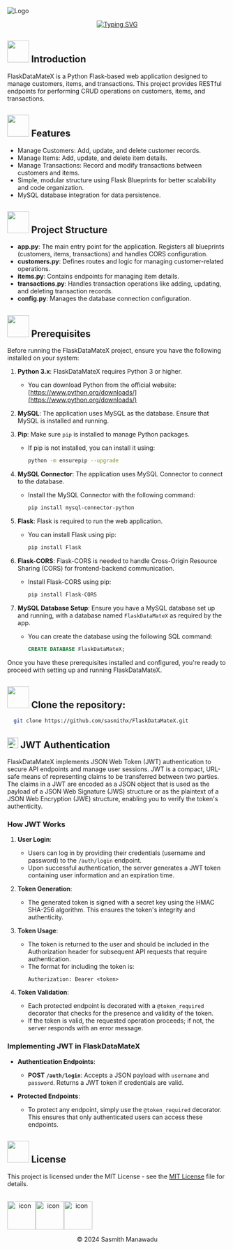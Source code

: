 
![Logo](https://static.wixstatic.com/media/b2dfda_1c51fe6397954d13a39841c7f66f4a7d~mv2.png/v1/fill/w_480,h_300,al_c,q_85,usm_0.66_1.00_0.01,enc_auto/b2dfda_1c51fe6397954d13a39841c7f66f4a7d~mv2.png)


<div align="center" ><a href="https://git.io/typing-svg"><img src="https://readme-typing-svg.demolab.com?font=Fira+Code&size=30&pause=1000&color=93ACF7&width=435&lines=FlaskDataMateX" alt="Typing SVG" /></a></div>

## <img src="https://user-images.githubusercontent.com/74038190/216122003-1c7d9078-357a-47f5-81c7-1c4f2552e143.png" style="width: 50px; height: 50px;" alt=""> Introduction

FlaskDataMateX is a Python Flask-based web application designed to manage customers, items, and transactions. This project provides RESTful endpoints for performing CRUD operations on customers, items, and transactions.

## <img src="https://raw.githubusercontent.com/Tarikul-Islam-Anik/Animated-Fluent-Emojis/master/Emojis/Travel%20and%20places/High%20Voltage.png" style="width: 50px; height: 50px;" alt=""> Features

- Manage Customers: Add, update, and delete customer records.
- Manage Items: Add, update, and delete item details.
- Manage Transactions: Record and modify transactions between customers and items.
- Simple, modular structure using Flask Blueprints for better scalability and code organization.
- MySQL database integration for data persistence.


## <img src="https://user-images.githubusercontent.com/74038190/216122028-c05b52fb-983e-4ee8-8811-6f30cd9ea5d5.png" style="width: 50px; height: 50px;" alt=""> Project Structure

- **app.py**: The main entry point for the application. Registers all blueprints (customers, items, transactions) and handles CORS configuration.
- **customers.py**: Defines routes and logic for managing customer-related operations.
- **items.py**: Contains endpoints for managing item details.
- **transactions.py**: Handles transaction operations like adding, updating, and deleting transaction records.
- **config.py**: Manages the database connection configuration.

## <img src="https://user-images.githubusercontent.com/74038190/216122041-518ac897-8d92-4c6b-9b3f-ca01dcaf38ee.png" style="width: 50px; height: 50px;" alt=""> Prerequisites

Before running the FlaskDataMateX project, ensure you have the following installed on your system:

1. **Python 3.x**: FlaskDataMateX requires Python 3 or higher.
   - You can download Python from the official website: [https://www.python.org/downloads/](https://www.python.org/downloads/)

2. **MySQL**: The application uses MySQL as the database. Ensure that MySQL is installed and running.
   

3. **Pip**: Make sure `pip` is installed to manage Python packages.
   - If pip is not installed, you can install it using:
     ```bash
     python -m ensurepip --upgrade
     ```

4. **MySQL Connector**: The application uses MySQL Connector to connect to the database.
   - Install the MySQL Connector with the following command:
     ```bash
     pip install mysql-connector-python
     ```

5. **Flask**: Flask is required to run the web application.
   - You can install Flask using pip:
     ```bash
     pip install Flask
     ```

6. **Flask-CORS**: Flask-CORS is needed to handle Cross-Origin Resource Sharing (CORS) for frontend-backend communication.
   - Install Flask-CORS using pip:
     ```bash
     pip install Flask-CORS
     ```

7. **MySQL Database Setup**: Ensure you have a MySQL database set up and running, with a database named `FlaskDataMateX` as required by the app.
   - You can create the database using the following SQL command:
     ```sql
     CREATE DATABASE FlaskDataMateX;
     ```

Once you have these prerequisites installed and configured, you're ready to proceed with setting up and running FlaskDataMateX.


## <img src="https://raw.githubusercontent.com/Tarikul-Islam-Anik/Animated-Fluent-Emojis/master/Emojis/Objects/Keyboard.png" style="width: 50px; height: 50px;" alt=""> Clone the repository:


```bash
  git clone https://github.com/sasmithx/FlaskDataMateX.git
```

## <img src="https://raw.githubusercontent.com/Tarikul-Islam-Anik/Animated-Fluent-Emojis/master/Emojis/Objects/Shield.png" alt="Shield" width="25" height="25" /> JWT Authentication

FlaskDataMateX implements JSON Web Token (JWT) authentication to secure API endpoints and manage user sessions. JWT is a compact, URL-safe means of representing claims to be transferred between two parties. The claims in a JWT are encoded as a JSON object that is used as the payload of a JSON Web Signature (JWS) structure or as the plaintext of a JSON Web Encryption (JWE) structure, enabling you to verify the token's authenticity.

### How JWT Works

1. **User Login**: 
   - Users can log in by providing their credentials (username and password) to the `/auth/login` endpoint.
   - Upon successful authentication, the server generates a JWT token containing user information and an expiration time.

2. **Token Generation**: 
   - The generated token is signed with a secret key using the HMAC SHA-256 algorithm. This ensures the token's integrity and authenticity.

3. **Token Usage**: 
   - The token is returned to the user and should be included in the Authorization header for subsequent API requests that require authentication.
   - The format for including the token is: 
     ```
     Authorization: Bearer <token>
     ```

4. **Token Validation**: 
   - Each protected endpoint is decorated with a `@token_required` decorator that checks for the presence and validity of the token.
   - If the token is valid, the requested operation proceeds; if not, the server responds with an error message.

### Implementing JWT in FlaskDataMateX

- **Authentication Endpoints**:
  - **POST `/auth/login`**: Accepts a JSON payload with `username` and `password`. Returns a JWT token if credentials are valid.

- **Protected Endpoints**:
  - To protect any endpoint, simply use the `@token_required` decorator. This ensures that only authenticated users can access these endpoints.


## <img src="https://user-images.githubusercontent.com/74038190/216122069-5b8169d7-1d8e-4a13-b245-a8e4176c99f8.png" style="width: 50px; height: 50px;" alt=""> License

This project is licensed under the MIT License - see the [MIT License](LICENSE) file for details.

<br>

<div align="center" style="display: flex; align-items: flex-start;">
    <img src="https://techstack-generator.vercel.app/python-icon.svg" alt="icon" width="65" height="65" />
    <img src="https://techstack-generator.vercel.app/mysql-icon.svg" alt="icon" width="65" height="65" />
    <img src="https://techstack-generator.vercel.app/restapi-icon.svg" alt="icon" width="65" height="65" />
</div>

<p align="center">
  &copy; 2024 Sasmith Manawadu
</p>
